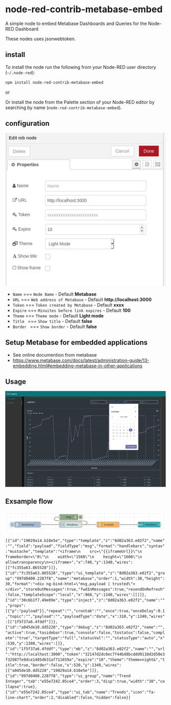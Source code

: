 # node-red-contrib-metabase-embed

A simple node to embed Metabase Dashboards and Queries for the Node-RED Dashboard

These nodes uses jsonwebtoken.

## install

To install the node run the following from your Node-RED user directory (`~/.node-red`):

```bash
npm install node-red-contrib-metabase-embed
```

or

Or install the node from the Palette section of your Node-RED editor by searching by name (`node-red-contrib-metabase-embed`).

## configuration

![Examples Image](images/config_mb.png)

- `Name`    === `Node Name` - Default **Metabase**
- `URL`     === `Web address of Metabase` - Default **http://localhost:3000**
- `Token`   === `Token created by Metabase` - Default **xxxx**
- `Expire`  === `Minuites before link expires` - Default **100**
- `Theme`   === `Theme mode` - Default **Light mode**
- `Title `  === `Show title` - Default **false**
- `Border ` === `Show border` - Default **false**

## Setup Metabase for embedded applications
- See online documention from metabase
- https://www.metabase.com/docs/latest/administration-guide/13-embedding.html#embedding-metabase-in-other-applications

## Usage

![Examples Image](images/metabase_embedded_node-red-ui.png)


## Exsample flow

![Examples Image](images/flow.png)

`[{"id":"19029a14.b18e5e","type":"template","z":"8d02a363.e02f2","name":"","field":"payload","fieldType":"msg","format":"handlebars","syntax":"mustache","template":"<iframe\n    src=\"{{iframeUrl}}\"\n    frameborder=\"0\"\n    width=\"1560\"\n    height=\"1600\"\n    allowtransparency\n></iframe>","x":740,"y":1340,"wires":[["fc355a63.865528"]]},{"id":"fc355a63.865528","type":"ui_template","z":"8d02a363.e02f2","group":"997d0400.2287f8","name":"metabase","order":1,"width":30,"height":30,"format":"<div ng-bind-html=\"msg.payload | trusted\"></div>","storeOutMessages":true,"fwdInMessages":true,"resendOnRefresh":false,"templateScope":"local","x":960,"y":1340,"wires":[[]]},{"id":"30c6b1f7.49e09e","type":"inject","z":"8d02a363.e02f2","name":"","props":[{"p":"payload"}],"repeat":"","crontab":"","once":true,"onceDelay":0.1,"topic":"","payload":"","payloadType":"date","x":310,"y":1340,"wires":[["1f5f37a6.4fddf"]]},{"id":"a045de10.dd5228","type":"debug","z":"8d02a363.e02f2","name":"","active":true,"tosidebar":true,"console":false,"tostatus":false,"complete":"true","targetType":"full","statusVal":"","statusType":"auto","x":530,"y":1300,"wires":[]},{"id":"1f5f37a6.4fddf","type":"mb","z":"8d02a363.e02f2","name":"","url":"http://localhost:3000","token":"32147d2dc0ec7f44bd8bcddd9110d2d50e3f32987fe9dce1405d631af711659a","expire":"10","theme":"theme=night&","title":true,"border":false,"x":520,"y":1340,"wires":[["a045de10.dd5228","19029a14.b18e5e"]]},{"id":"997d0400.2287f8","type":"ui_group","name":"Trend Integer","tab":"e55e7242.05ce4","order":3,"disp":true,"width":"30","collapse":true},{"id":"e55e7242.05ce4","type":"ui_tab","name":"Trends","icon":"fa-line-chart","order":2,"disabled":false,"hidden":false}]`
